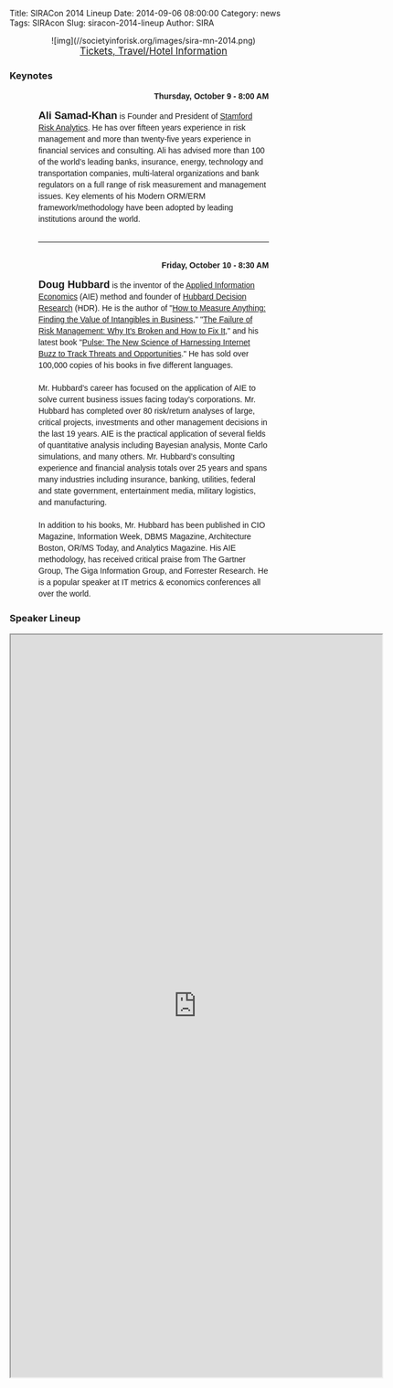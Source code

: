 Title: SIRACon 2014 Lineup
Date: 2014-09-06 08:00:00
Category: news
Tags: SIRAcon
Slug: siracon-2014-lineup
Author: SIRA

<center>![img](//societyinforisk.org/images/sira-mn-2014.png)</center>

<center><span style="font-size:120%"><a href="//www.societyinforisk.org/pages/siracon.html">Tickets, Travel/Hotel Information</a></span></center>

### Keynotes

<div style="width:80%;margin-bottom:20px;margin-left:auto; margin-right:auto; line-height:20px; font-family: 'Ubuntu', sans-serif;">
  
  <div style="width:100%; text-align:right; font-weight:bold; margin-bottom:8px;">Thursday, October 9 - 8:00 AM</div>

<span style="font-size:18px; font-weight:bold">Ali Samad-Khan</span> is Founder and President of <a href="http://www.stamfordrisk.com/">Stamford Risk Analytics</a>. He has over fifteen years experience in risk management and more than twenty-five years experience in financial services and consulting. Ali has advised more than 100 of the world’s leading banks, insurance, energy, technology and transportation companies, multi-lateral organizations and bank regulators on a full range of risk measurement and management issues. Key elements of his Modern ORM/ERM framework/methodology have been adopted by leading institutions around the world.

<hr style="margin-top:30px; margin-bottom:30px" noshade width="100%" size="1"/>

<div style="width:100%; text-align:right; font-weight:bold; margin-bottom:8px;">Friday, October 10 - 8:30 AM</div>

<span style="font-size:18px; font-weight:bold">Doug Hubbard</span> is the inventor of the <a href="http://en.wikipedia.org/wiki/Applied_information_economics">Applied Information Economics</a> (AIE) method and founder of <a href="http://www.hubbardresearch.com/">Hubbard Decision Research</a> (HDR). He is the author of "<a href="http://www.amazon.com/gp/product/1118539273/ref=as_li_tl?ie=UTF8&camp=1789&creative=390957&creativeASIN=1118539273&linkCode=as2&tag=rudisdotnet-20&linkId=PWXAMGGOTNELGH6G">How to Measure Anything: Finding the Value of Intangibles in Business</a>,"  "<a href="http://www.amazon.com/gp/product/B0026LTMAU/ref=as_li_tl?ie=UTF8&camp=1789&creative=390957&creativeASIN=B0026LTMAU&linkCode=as2&tag=rudisdotnet-20&linkId=LLODB76EMXF2A6ZA">The Failure of Risk Management: Why It's Broken and How to Fix It</a>," and his latest book "<a href="http://www.amazon.com/gp/product/B004W3GFFU/ref=as_li_tl?ie=UTF8&camp=1789&creative=390957&creativeASIN=B004W3GFFU&linkCode=as2&tag=rudisdotnet-20&linkId=BNCGSCJ6KWQS2TQH">Pulse: The New Science of Harnessing Internet Buzz to Track Threats and Opportunities</a>." He has sold over 100,000 copies of his books in five different languages. <br/><br/>Mr. Hubbard’s career has focused on the application of AIE to solve current business issues facing today’s corporations. Mr. Hubbard has completed over 80 risk/return analyses of large, critical projects, investments and other management decisions in the last 19 years. AIE is the practical application of several fields of quantitative analysis including Bayesian analysis, Monte Carlo simulations, and many others. Mr. Hubbard’s consulting experience and financial analysis totals over 25 years and spans many industries including insurance, banking, utilities, federal and state government, entertainment media, military logistics, and manufacturing.<br/><br/>In addition to his books, Mr. Hubbard has been published in CIO Magazine, Information Week, DBMS Magazine, Architecture Boston, OR/MS Today, and Analytics Magazine. His AIE methodology, has received critical praise from The Gartner Group, The Giga Information Group, and Forrester Research. He is a popular speaker at IT metrics &amp; economics conferences all over the world.
</div>

### Speaker Lineup

<center><iframe style="width:650px;height:1300px" scrolling="no" border=0 seamless="seamless" src="https://siracon2014.busyconf.com/schedule">
</iframe></center>

